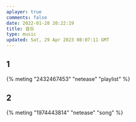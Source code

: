 ```yaml
---
aplayer: true
comments: false
date: 2022-01-28 20:22:19
title: 音乐
type: music
updated: Sat, 29 Apr 2023 08:07:11 GMT
---
```

## 1

<div id='demo1'></div>

{% meting "2432467453" "netease" "playlist" %}

## 2

<div id='demo2'></div>

{% meting "1974443814" "netease" "song" %}
